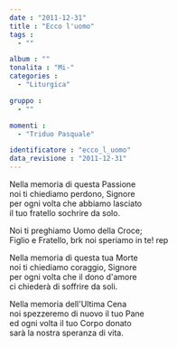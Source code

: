 ```yaml
---
date : "2011-12-31"
title : "Ecco l'uomo"
tags : 
  - ""

album : ""
tonalita : "Mi-"
categories : 
  - "Liturgica"

gruppo : 
  - ""

momenti : 
  - "Triduo Pasquale"

identificatore : "ecco_l_uomo"
data_revisione : "2011-12-31"
---
```

  
  
Nella memoria di questa Passione  
noi ti chiediamo perdono, Signore  
per ogni volta che abbiamo lasciato  
il tuo fratello sochrire da solo.  
  
  
  
Noi ti preghiamo Uomo della Croce;  
Figlio e Fratello, brk noi speriamo in te! rep  
  
  
  
  
Nella memoria di questa tua Morte  
noi ti chiediamo coraggio, Signore  
per ogni volta che il dono d'amore  
ci chiederà di soffrire da soli.  
  
  
  
  
Nella memoria dell'Ultima Cena  
noi spezzeremo di nuovo il tuo Pane  
ed ogni volta il tuo Corpo donato  
sarà la nostra speranza di vita.  
  
  
  

